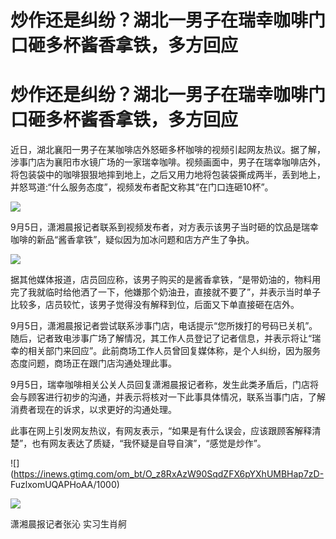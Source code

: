 # 炒作还是纠纷？湖北一男子在瑞幸咖啡门口砸多杯酱香拿铁，多方回应

# 炒作还是纠纷？湖北一男子在瑞幸咖啡门口砸多杯酱香拿铁，多方回应

近日，湖北襄阳一男子在某咖啡店外怒砸多杯咖啡的视频引起网友热议。据了解，涉事门店为襄阳市水镜广场的一家瑞幸咖啡。视频画面中，男子在瑞幸咖啡店外，将包装袋中的咖啡狠狠地摔到地上，之后又用力地将包装袋撕成两半，丢到地上，并怒骂道:“什么服务态度”，视频发布者配文称其“在门口连砸10杯”。

![](https://inews.gtimg.com/om_bt/OLczsBCIKxh7NoyqGR7wCGonlVervGS9T3SW1XcatJt7cAA/1000)

9月5日，潇湘晨报记者联系到视频发布者，对方表示该男子当时砸的饮品是瑞幸咖啡的新品“酱香拿铁”，疑似因为加冰问题和店方产生了争执。

![](https://inews.gtimg.com/om_bt/OwN_QBt07Y4cIeXGT1Kg0YDoK6pCl4y6ld_wXUYkl6oDIAA/1000)

据其他媒体报道，店员回应称，该男子购买的是酱香拿铁，“是带奶油的，物料用完了我就临时给他洒了一下，他嫌那个奶油丑，直接就不要了”，并表示当时单子比较多，店员较忙，该男子觉得没有解释到位，后面又下单直接砸在店外。

9月5日，潇湘晨报记者尝试联系涉事门店，电话提示“您所拨打的号码已关机”。随后，记者致电涉事广场了解情况，其工作人员登记了记者信息，并表示将让“瑞幸的相关部门来回应”。此前商场工作人员曾回复媒体称，是个人纠纷，因为服务态度问题，商场正在跟门店沟通处理此事。

9月5日，瑞幸咖啡相关公关人员回复潇湘晨报记者称，发生此类矛盾后，门店将会与顾客进行初步的沟通，并表示将核对一下此事具体情况，联系当事门店，了解消费者现在的诉求，以求更好的沟通处理。

此事在网上引发网友热议，有网友表示，“如果是有什么误会，应该跟顾客解释清楚”，也有网友表达了质疑，“我怀疑是自导自演”，“感觉是炒作”。

![](https://inews.gtimg.com/om_bt/O_z8RxAzW90SqdZFX6pYXhUMBHap7zD-
FuzlxomUQAPHoAA/1000)

![](https://inews.gtimg.com/om_bt/OvdVkJGqnKQPR5YtFfc7QUprgjom2JbAQ7JYCK5142XUgAA/1000)

潇湘晨报记者张沁 实习生肖舸

